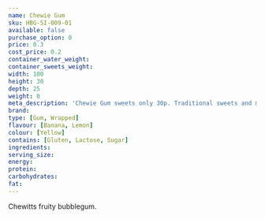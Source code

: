 ```yaml
---
name: Chewie Gum
sku: HBG-SI-009-01
available: false
purchase_option: 0
price: 0.3
cost_price: 0.2
container_water_weight: 
container_sweets_weight: 
width: 100
height: 30
depth: 25
weight: 0
meta_description: 'Chewie Gum sweets only 30p. Traditional sweets and more at Humbugs Confectionery Store. Specialists in satisfying your sweet tooth!'
brand: 
type: [Gum, Wrapped]
flavour: [Banana, Lemon]
colour: [Yellow]
contains: [Gluten, Lactose, Sugar]
ingredients: 
serving_size: 
energy: 
protein: 
carbohydrates: 
fat: 
---
```

Chewitts fruity bubblegum.